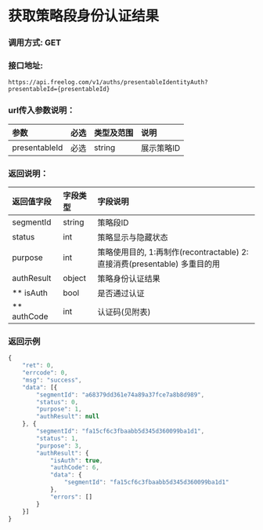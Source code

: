 # 获取策略段身份认证结果

### 调用方式: GET

### 接口地址:

```
https://api.freelog.com/v1/auths/presentableIdentityAuth?presentableId={presentableId}
```

### url传入参数说明：

| 参数 | 必选 | 类型及范围 | 说明 |
| :--- | :--- | :--- | :--- |
|presentableId|必选|string|展示策略ID


### 返回说明：

| 返回值字段 | 字段类型 | 字段说明 |
| :--- | :--- | :--- |
| segmentId | string | 策略段ID |
| status | int | 策略显示与隐藏状态 |
| purpose | int | 策略使用目的, 1:再制作(recontractable) 2:直接消费(presentable) 多重目的用|运算 |
| authResult | object | 策略身份认证结果 |
| ** isAuth | bool | 是否通过认证 |
| ** authCode | int | 认证码(见附表) |

### 返回示例

```js
{
	"ret": 0,
	"errcode": 0,
	"msg": "success",
	"data": [{
		"segmentId": "a68379dd361e74a89a37fce7a8b8d989",
		"status": 0,
		"purpose": 1,
		"authResult": null
	}, {
		"segmentId": "fa15cf6c3fbaabb5d345d360099ba1d1",
		"status": 1,
		"purpose": 3,
		"authResult": {
			"isAuth": true,
			"authCode": 6,
			"data": {
				"segmentId": "fa15cf6c3fbaabb5d345d360099ba1d1"
			},
			"errors": []
		}
	}]
}
```